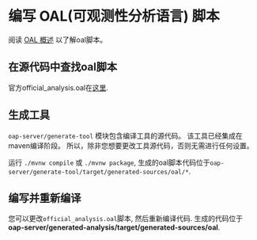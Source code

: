 # 编写 OAL(可观测性分析语言) 脚本

阅读 [OAL 概述](../../../en/concepts-and-designs/oal.md) 以了解oal脚本。

## 在源代码中查找oal脚本

官方official_analysis.oal在[这里](../../../../oap-server/generated-analysis/src/main/resources/official_analysis.oal).

## 生成工具

`oap-server/generate-tool` 模块包含编译工具的源代码。 该工具已经集成在 maven编译阶段。 所以，除非您想要更改工具源代码，否则无需进行任何设置。

运行 `./mvnw compile` 或 `./mvnw package`, 生成的oal脚本代码位于`oap-server/generate-tool/target/generated-sources/oal/*`.

## 编写并重新编译

您可以更改`official_analysis.oal`脚本, 然后重新编译代码. 生成的代码位于 **oap-server/generated-analysis/target/generated-sources/oal**.